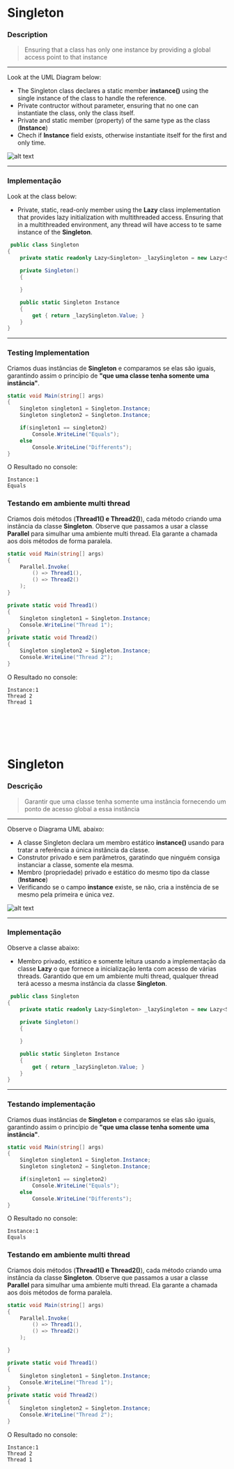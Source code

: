 # Singleton
### **Description**

> Ensuring that a class has only one instance by providing a global access point to that instance
---
Look at the UML Diagram below:

* The Singleton class declares a static member **instance()** using the single instance of the class to handle the reference.
* Private contructor without parameter, ensuring that no one can instantiate the class, only the class itself.
* Private and static member (property) of the same type as the class (**Instance**)
* Chech if **Instance** field exists, otherwise instantiate itself for the first and only time.

![alt text](uml.png)

---
### **Implementação**
Look at the class below:
* Private, static, read-only member using the **Lazy<T>** class implementation that provides lazy initialization with multithreaded access.
Ensuring that in a multithreaded environment, any thread will have access to te same instance of the **Singleton**.

```cs
 public class Singleton
{
    private static readonly Lazy<Singleton> _lazySingleton = new Lazy<Singleton>((() => new Singleton()));
    
    private Singleton()
    {

    }

    public static Singleton Instance
    {
        get { return _lazySingleton.Value; }
    }
}
```
---

### **Testing Implementation**
Criamos duas instâncias de **Singleton** e comparamos se elas são iguais, garantindo assim o princípio de **"que uma classe tenha somente uma instância"**.
```cs
static void Main(string[] args)
{
    Singleton singleton1 = Singleton.Instance;
    Singleton singleton2 = Singleton.Instance;

    if(singleton1 == singleton2)
        Console.WriteLine("Equals");
    else
        Console.WriteLine("Differents");
}
```
O Resultado no console: 
```
Instance:1
Equals
```

### **Testando em ambiente multi thread**
Criamos dois métodos (**Thread1() e Thread2()**), cada método criando uma instância da classe **Singleton**. Observe que passamos a usar a classe **Parallel** para simulhar uma ambiente multi thread. Ela garante a chamada aos dois métodos de forma paralela.

```cs
static void Main(string[] args)
{
    Parallel.Invoke(
        () => Thread1(),
        () => Thread2()
    );
}

private static void Thread1()
{
    Singleton singleton1 = Singleton.Instance;
    Console.WriteLine("Thread 1");
}
private static void Thread2()
{
    Singleton singleton2 = Singleton.Instance;
    Console.WriteLine("Thread 2");
}
```
O Resultado no console:
```
Instance:1
Thread 2
Thread 1
```

<br><br>
---
# Singleton
### **Descrição**

> Garantir que uma classe tenha somente uma instância fornecendo um ponto de acesso global a essa instância

---
Observe o Diagrama UML abaixo:

* A classe Singleton declara um membro estático **instance()** usando para tratar a referência a única instância da classe.
* Construtor privado e sem parâmetros, garatindo que ninguém consiga instanciar a classe, somente ela mesma.
* Membro (propriedade) privado e estático do mesmo tipo da classe (**Instance**)
* Verificando se o campo **instance** existe, se não, cria a instência de se mesmo pela primeira e única vez.

![alt text](uml.png)

---
### **Implementação**
Observe a classe abaixo:
* Membro privado, estático e somente leitura usando a implementação da classe **Lazy<T>** o que fornece a inicialização lenta com acesso de várias threads. Garantido que em um ambiente multi thread, qualquer thread terá acesso a mesma instância da classe **Singleton**.


```cs
 public class Singleton
{
    private static readonly Lazy<Singleton> _lazySingleton = new Lazy<Singleton>((() => new Singleton()));
    
    private Singleton()
    {

    }

    public static Singleton Instance
    {
        get { return _lazySingleton.Value; }
    }
}
```
---

### **Testando implementação**
Criamos duas instâncias de **Singleton** e comparamos se elas são iguais, garantindo assim o princípio de **"que uma classe tenha somente uma instância"**.
```cs
static void Main(string[] args)
{
    Singleton singleton1 = Singleton.Instance;
    Singleton singleton2 = Singleton.Instance;

    if(singleton1 == singleton2)
        Console.WriteLine("Equals");
    else
        Console.WriteLine("Differents");
}
```
O Resultado no console: 
```
Instance:1
Equals
```

### **Testando em ambiente multi thread**
Criamos dois métodos (**Thread1() e Thread2()**), cada método criando uma instância da classe **Singleton**. Observe que passamos a usar a classe **Parallel** para simulhar uma ambiente multi thread. Ela garante a chamada aos dois métodos de forma paralela.

```cs
static void Main(string[] args)
{
    Parallel.Invoke(
        () => Thread1(),
        () => Thread2()
    );

}

private static void Thread1()
{
    Singleton singleton1 = Singleton.Instance;
    Console.WriteLine("Thread 1");
}
private static void Thread2()
{
    Singleton singleton2 = Singleton.Instance;
    Console.WriteLine("Thread 2");
}
```
O Resultado no console:
```
Instance:1
Thread 2
Thread 1
```
